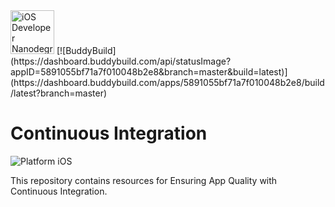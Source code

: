 <img src="https://s3-us-west-1.amazonaws.com/udacity-content/degrees/catalog-images/nd003.png" alt="iOS Developer Nanodegree logo" height="70" >
[![BuddyBuild](https://dashboard.buddybuild.com/api/statusImage?appID=5891055bf71a7f010048b2e8&branch=master&build=latest)](https://dashboard.buddybuild.com/apps/5891055bf71a7f010048b2e8/build/latest?branch=master)

# Continuous Integration

![Platform iOS](https://img.shields.io/badge/nanodegree-iOS-blue.svg)

This repository contains resources for Ensuring App Quality with Continuous Integration.
